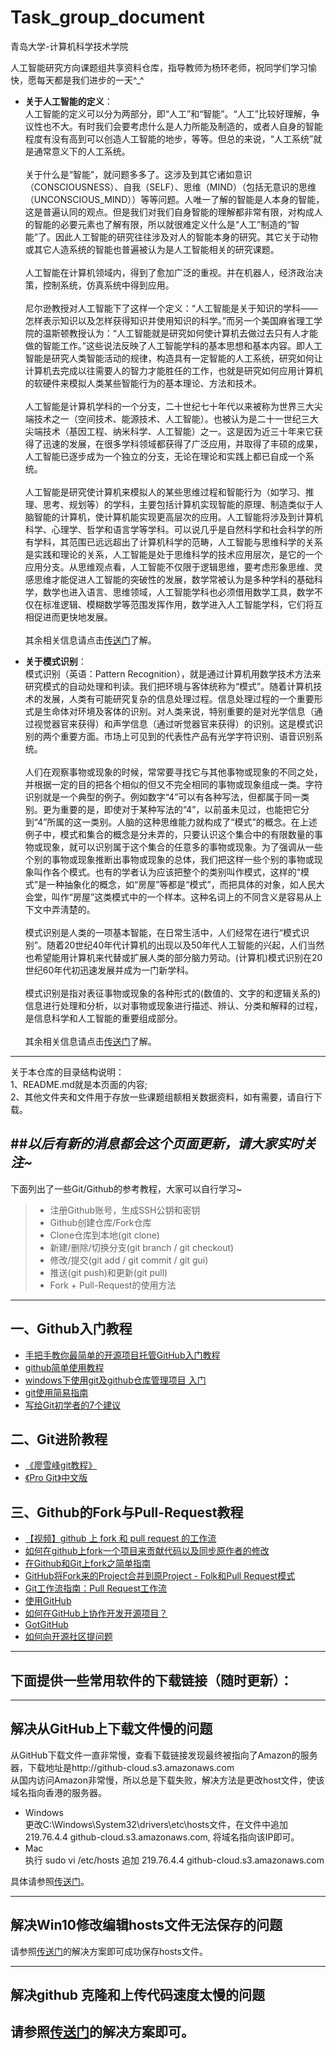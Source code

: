 # Task_group_document
青岛大学-计算机科学技术学院

人工智能研究方向课题组共享资料仓库，指导教师为杨环老师，祝同学们学习愉快，愿每天都是我们进步的一天^_^<br>

- **关于人工智能的定义**：<br>
人工智能的定义可以分为两部分，即“人工”和“智能”。“人工”比较好理解，争议性也不大。有时我们会要考虑什么是人力所能及制造的，或者人自身的智能程度有没有高到可以创造人工智能的地步，等等。但总的来说，“人工系统”就是通常意义下的人工系统。<br><br>
关于什么是“智能”，就问题多多了。这涉及到其它诸如意识（CONSCIOUSNESS）、自我（SELF）、思维（MIND）（包括无意识的思维（UNCONSCIOUS_MIND））等等问题。人唯一了解的智能是人本身的智能，这是普遍认同的观点。但是我们对我们自身智能的理解都非常有限，对构成人的智能的必要元素也了解有限，所以就很难定义什么是“人工”制造的“智能”了。因此人工智能的研究往往涉及对人的智能本身的研究。其它关于动物或其它人造系统的智能也普遍被认为是人工智能相关的研究课题。<br><br>
人工智能在计算机领域内，得到了愈加广泛的重视。并在机器人，经济政治决策，控制系统，仿真系统中得到应用。<br><br>
尼尔逊教授对人工智能下了这样一个定义：“人工智能是关于知识的学科――怎样表示知识以及怎样获得知识并使用知识的科学。”而另一个美国麻省理工学院的温斯顿教授认为：“人工智能就是研究如何使计算机去做过去只有人才能做的智能工作。”这些说法反映了人工智能学科的基本思想和基本内容。即人工智能是研究人类智能活动的规律，构造具有一定智能的人工系统，研究如何让计算机去完成以往需要人的智力才能胜任的工作，也就是研究如何应用计算机的软硬件来模拟人类某些智能行为的基本理论、方法和技术。<br><br>
人工智能是计算机学科的一个分支，二十世纪七十年代以来被称为世界三大尖端技术之一（空间技术、能源技术、人工智能）。也被认为是二十一世纪三大尖端技术（基因工程、纳米科学、人工智能）之一。这是因为近三十年来它获得了迅速的发展，在很多学科领域都获得了广泛应用，并取得了丰硕的成果，人工智能已逐步成为一个独立的分支，无论在理论和实践上都已自成一个系统。<br><br>
人工智能是研究使计算机来模拟人的某些思维过程和智能行为（如学习、推理、思考、规划等）的学科，主要包括计算机实现智能的原理、制造类似于人脑智能的计算机，使计算机能实现更高层次的应用。人工智能将涉及到计算机科学、心理学、哲学和语言学等学科。可以说几乎是自然科学和社会科学的所有学科，其范围已远远超出了计算机科学的范畴，人工智能与思维科学的关系是实践和理论的关系，人工智能是处于思维科学的技术应用层次，是它的一个应用分支。从思维观点看，人工智能不仅限于逻辑思维，要考虑形象思维、灵感思维才能促进人工智能的突破性的发展，数学常被认为是多种学科的基础科学，数学也进入语言、思维领域，人工智能学科也必须借用数学工具，数学不仅在标准逻辑、模糊数学等范围发挥作用，数学进入人工智能学科，它们将互相促进而更快地发展。<br><br>
  其余相关信息请点击[传送门][1]了解。
  
- **关于模式识别**：<br>
  模式识别（英语：Pattern Recognition），就是通过计算机用数学技术方法来研究模式的自动处理和判读。我们把环境与客体统称为“模式”。随着计算机技术的发展，人类有可能研究复杂的信息处理过程。信息处理过程的一个重要形式是生命体对环境及客体的识别。对人类来说，特别重要的是对光学信息（通过视觉器官来获得）和声学信息（通过听觉器官来获得）的识别。这是模式识别的两个重要方面。市场上可见到的代表性产品有光学字符识别、语音识别系统。<br><br>
  人们在观察事物或现象的时候，常常要寻找它与其他事物或现象的不同之处，并根据一定的目的把各个相似的但又不完全相同的事物或现象组成一类。字符识别就是一个典型的例子。例如数字“4”可以有各种写法，但都属于同一类别。更为重要的是，即使对于某种写法的“4”，以前虽未见过，也能把它分到“4”所属的这一类别。人脑的这种思维能力就构成了“模式”的概念。在上述例子中，模式和集合的概念是分未弄的，只要认识这个集合中的有限数量的事物或现象，就可以识别属于这个集合的任意多的事物或现象。为了强调从一些个别的事物或现象推断出事物或现象的总体，我们把这样一些个别的事物或现象叫作各个模式。也有的学者认为应该把整个的类别叫作模式，这样的“模式”是一种抽象化的概念，如“房屋”等都是“模式”，而把具体的对象，如人民大会堂，叫作“房屋”这类模式中的一个样本。这种名词上的不同含义是容易从上下文中弄淸楚的。<br><br>
  模式识别是人类的一项基本智能，在日常生活中，人们经常在进行“模式识别”。随着20世纪40年代计算机的出现以及50年代人工智能的兴起，人们当然也希望能用计算机来代替或扩展人类的部分脑力劳动。(计算机)模式识别在20世纪60年代初迅速发展并成为一门新学科。<br><br>
  模式识别是指对表征事物或现象的各种形式的(数值的、文字的和逻辑关系的)信息进行处理和分析，以对事物或现象进行描述、辨认、分类和解释的过程，是信息科学和人工智能的重要组成部分。<br><br>
  其余相关信息请点击[传送门][2]了解。
 ---------------------------
  关于本仓库的目录结构说明：<br>
1、README.md就是本页面的内容;<br>
2、其他文件夹和文件用于存放一些课题组额相关数据资料，如有需要，请自行下载。<br>

##*以后有新的消息都会这个页面更新，请大家实时关注~*
 ----------------------------
 下面列出了一些Git/Github的参考教程，大家可以自行学习~<br>
> * 注册Github账号，生成SSH公钥和密钥
> * Github创建仓库/Fork仓库
> * Clone仓库到本地(git clone)
> * 新建/删除/切换分支(git branch / git checkout)
> * 修改/提交(git add / git commit / git gui)
> * 推送(git push)和更新(git pull)
> * Fork + Pull-Request的使用方法
--------------------------------
 ## 一、Github入门教程
- [手把手教你最简单的开源项目托管GitHub入门教程][3]
- [github简单使用教程][4]
- [windows下使用git及github仓库管理项目 入门][5]
- [git使用简易指南][6]
- [写给Git初学者的7个建议][7]

## 二、Git进阶教程
 - [《廖雪峰git教程》][8]
 - [《Pro Git》中文版][9]

## 三、Github的Fork与Pull-Request教程
- [【视频】github 上 fork 和 pull request 的工作流][10]
- [如何在github上fork一个项目来贡献代码以及同步原作者的修改][11]
- [在Github和Git上fork之简单指南][12]
- [GitHub将Fork来的Project合并到原Project - Folk和Pull Request模式][13]
- [Git工作流指南：Pull Request工作流][14]
- [使用GitHub][15]
- [如何在GitHub上协作开发开源项目？][16]
- [GotGitHub][17]
- [如何向开源社区提问题][18]
-----------------------------------
## 下面提供一些常用软件的下载链接（随时更新）：
  
  
  ----------------------
## 解决从GitHub上下载文件慢的问题<br>
从GitHub下载文件一直非常慢，查看下载链接发现最终被指向了Amazon的服务器，下载地址是http://github-cloud.s3.amazonaws.com<br>
从国内访问Amazon非常慢，所以总是下载失败，解决方法是更改host文件，使该域名指向香港的服务器。<br>
- Windows<br>
更改C:\Windows\System32\drivers\etc\hosts文件，在文件中追加219.76.4.4 github-cloud.s3.amazonaws.com, 将域名指向该IP即可。<br>
- Mac<br>
执行 sudo vi /etc/hosts 追加 219.76.4.4 github-cloud.s3.amazonaws.com<br>

具体请参照[传送门][19]。

-------------------------
## 解决Win10修改编辑hosts文件无法保存的问题<br>
请参照[传送门][20]的解决方案即可成功保存hosts文件。

-------------------------------------
## 解决github 克隆和上传代码速度太慢的问题<br>
请参照[传送门][21]的解决方案即可。
  ----------------------
  [1]:https://baike.baidu.com/item/%E4%BA%BA%E5%B7%A5%E6%99%BA%E8%83%BD/9180?fr=aladdin
  [2]:https://baike.baidu.com/item/%E6%A8%A1%E5%BC%8F%E8%AF%86%E5%88%AB/295301?fr=aladdin
  [3]:http://jingyan.baidu.com/article/f7ff0bfc7181492e27bb1360.html
  [4]:http://wuyuans.com/2012/05/github-simple-tutorial/
  [5]:http://blog.sina.com.cn/s/blog_700aa8830101kdp3.html
  [6]:http://www.bootcss.com/p/git-guide/
  [7]:http://blog.jobbole.com/50603/
  [8]:http://www.liaoxuefeng.com/wiki/0013739516305929606dd18361248578c67b8067c8c017b000
  [9]:http://git.oschina.net/progit/index.html
  [10]:http://happycasts.net/episodes/37
  [11]:http://www.360doc.com/content/13/0410/18/2569758_277424931.shtml
  [12]:http://linux.cn/article-4292-1-rss.html
  [13]:http://www.tuicool.com/articles/ZnERVn
  [14]:http://blog.jobbole.com/76854/
  [15]:http://www.liaoxuefeng.com/wiki/0013739516305929606dd18361248578c67b8067c8c017b000/00137628548491051ccfaef0ccb470894c858999603fedf000
  [16]:http://www.tuicool.com/articles/eE7bE3
  [17]:http://www.worldhello.net/gotgithub/index.html
  [18]:https://github.com/seajs/seajs/issues/545
  [19]: https://blog.csdn.net/u013360850/article/details/77145661
  [20]:https://jingyan.baidu.com/article/624e7459b194f134e8ba5a8e.html
  [21]:https://blog.csdn.net/sw277378347/article/details/44947013
